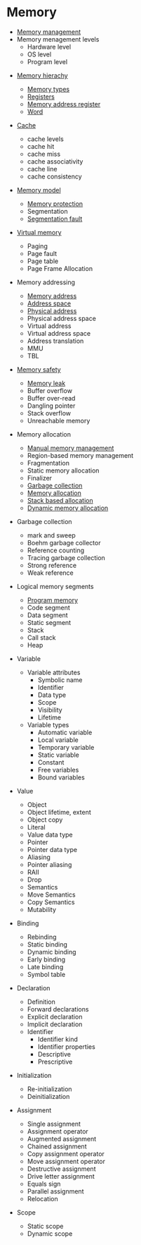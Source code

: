 # Memory

- [Memory management](memory-management-levels.md)
- Memory menagement levels
  - Hardware level
  - OS level
  - Program level


* [Memory hierachy](memory-hierarchy.md)
  - [Memory types](memory-types.md)
  - [Registers](registers.md)
  - [Memory address register](mar.md)
  - [Word](word.md)

* [Cache](cache.md)
  - cache levels
  - cache hit
  - cache miss
  - cache associativity
  - cache line
  - cache consistency

* [Memory model](./memory-model.md)
  - [Memory protection](./memory-protection.md)
  - Segmentation
  - [Segmentation fault](./segmentation-fault.md)

* [Virtual memory](./virtual-memory.md)
    - Paging
    - Page fault
    - Page table
    - Page Frame Allocation

* Memory addressing
  - [Memory address](./memory-address.md)
  - [Address space](address-space.md)
  - [Physical address](./physical-address.md)
  - Physical address space
  - Virtual address
  - Virtual address space
  - Address translation
  - MMU
  - TBL

* [Memory safety](./memory-safety.md)
  - [Memory leak](memory-leak.md)
  - Buffer overflow
  - Buffer over-read
  - Dangling pointer
  - Stack overflow
  - Unreachable memory

* Memory allocation
  - [Manual memory management](manual-memory-management.md)
  - Region-based memory management
  - Fragmentation
  - Static memory allocation
  - Finalizer
  - [Garbage collection](garbage-collection.md)
  - [Memory allocation](memory-allocation.md)
  - [Stack based allocation](stack-based-memory-allocation.md)
  - [Dynamic memory allocation](dynamic-memory-allocation.md)
  
* Garbage collection
  - mark and sweep
  - Boehm garbage collector
  - Reference counting
  - Tracing garbage collection
  - Strong reference
  - Weak reference

* Logical memory segments
  - [Program memory](program-memory.md)
  - Code segment
  - Data segment
  - Static segment
  - Stack
  - Call stack
  - Heap


* Variable
  * Variable attributes
    - Symbolic name
    - Identifier
    - Data type
    - Scope
    - Visibility
    - Lifetime
  * Variable types
    - Automatic variable
    - Local variable
    - Temporary variable
    - Static variable
    - Constant
    - Free variables
    - Bound variables


* Value
  - Object
  - Object lifetime, extent
  - Object copy
  - Literal
  - Value data type
  - Pointer
  - Pointer data type
  - Aliasing
  - Pointer aliasing
  - RAII
  - Drop
  - Semantics
  - Move Semantics
  - Copy Semantics
  - Mutability

* Binding
  - Rebinding
  - Static binding
  - Dynamic binding
  - Early binding
  - Late binding
  - Symbol table

* Declaration
  - Definition
  - Forward declarations
  - Explicit declaration
  - Implicit declaration
  - Identifier
    - Identifier kind
    - Identifier properties
    - Descriptive
    - Prescriptive

* Initialization
  - Re-initialization
  - Deinitialization  

* Assignment 
  - Single assignment
  - Assignment operator
  - Augmented assignment
  - Chained assignment
  - Copy assignment operator
  - Move assignment operator
  - Destructive assignment
  - Drive letter assignment
  - Equals sign
  - Parallel assignment
  - Relocation

* Scope
  - Static scope
  - Dynamic scope

